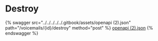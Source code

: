 # Destroy

{% swagger src="../../../../../.gitbook/assets/openapi (2).json" path="/voicemails/{id}/destroy" method="post" %}
[openapi (2).json](<../../../../../.gitbook/assets/openapi (2).json>)
{% endswagger %}

